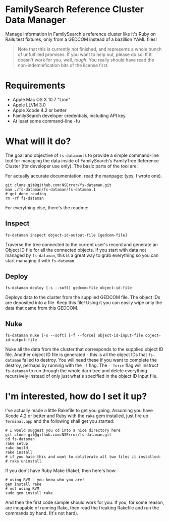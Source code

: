# FamilySearch Reference Cluster Data Manager

Manage information in FamilySearch's reference cluster like it's Ruby on Rails test fixtures, only from a GEDCOM instead of a bazillion YAML files!

> Note that this is currently not finished, and represents a whole bunch of unfulfilled promises. If you want to help out, please do so. If it doesn't work for you, well, *tough*. You really should have read the non-indemnification bits of the license first.

# Requirements

- Apple Mac OS X 10.7 "Lion"
- Apple LLVM 3.0
- Apple Xcode 4.2 or better
- FamilySearch developer credentials, including API key
- At least some command-line -fu

# What will it do?

The goal and objective of `fs-dataman` is to provide a simple command-line tool for managing the data inside of FamilySearch's FamilyTree Reference Cluster (for developer use only). The basic parts of the tool are:

For actually accurate documentation, read the manpage: (yes, I wrote one).

    git clone git@github.com:NSError/fs-dataman.git
    man ./fs-dataman/fs-dataman/fs-dataman.1
    # get done reading
    rm -rf fs-dataman

For everything else, there's the readme:

## Inspect

    fs-dataman inspect object-id-output-file [gedcom-file]

Traverse the tree connected to the current user's record and generate an Object ID file for all the connected objects. If you start with data not managed by `fs-dataman`, this is a great way to grab everything so you can start managing it with `fs-dataman`.

## Deploy

    fs-dataman deploy [-s --soft] gedcom-file object-id-file

Deploys data to the cluster from the supplied GEDCOM file. The object IDs are deposited into a file. Keep this file! Using it you can easily wipe only the data that came from this GEDCOM.

## Nuke

    fs-dataman nuke [-s --soft] [-f --force] object-id-input-file object-id-output-file

Nuke all the data from the cluster that corresponds to the supplied object ID file. Another object ID file is generated - this is all the object IDs that `fs-dataman` failed to destroy. You will need these if you want to complete the destroy, perhaps by running with the `-f` flag. The `--force` flag will instruct `fs-dataman` to run through the whole darn tree and delete everything recursively instead of only just what's specified in the object ID input file.

# I'm interested, how do I set it up?

I've actually made a little Rakefile to get you going. Assuming you have Xcode 4.2 or better and Ruby with the `rake` gem installed, just fire up `Terminal.app` and the following shall get you started:

    # I would suggest you cd into a nice directory here
    git clone git@github.com:NSError/fs-dataman.git
    cd fs-dataman
    rake setup
    rake build
    rake install
    # if you hate this and want to obliterate all two files it installed:
    # rake uninstall

If you don't have Ruby Make (Rake), then here's how:

    # using RVM - you know who you are!
    gem install rake
    # not using RVM
    sudo gem install rake

And then the first code sample should work for you. If you, for some reason, are incapable of running Rake, then read the freaking Rakefile and run the commands by hand. (It's not hard).